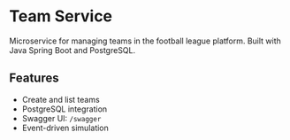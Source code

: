 # Team Service

Microservice for managing teams in the football league platform. Built with Java Spring Boot and PostgreSQL.

## Features

- Create and list teams
- PostgreSQL integration
- Swagger UI: `/swagger`
- Event-driven simulation
